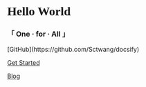 <h1><font face="verdana">Hello World</font></h1>
<h3>「 One · for · All 」</h3>
[GitHub](https://github.com/Sctwang/docsify)

[Get Started](#introduction)

[Blog](https://sctwang.github.io/)
